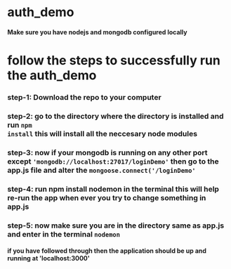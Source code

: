 # auth_demo
#### Make sure you have nodejs and mongodb configured locally

# follow the steps to successfully run the auth_demo
  
  ### step-1: Download the repo to your computer
  
  ### step-2: go to the directory where the directory is installed and run <code>npm install</code> this will install all the neccesary node modules
  
  ### step-3: now if your mongodb is running on any other port except <code>'mongodb://localhost:27017/loginDemo'</code> then go to the app.js file and alter the <code>mongoose.connect('<YOUR MONGOURI>/loginDemo'</code> 
  
  ### step-4: run npm install nodemon in the terminal this will help re-run the app when ever you try to change something in app.js
  ### step-5: now make sure you are in the directory same as app.js and enter in the terminal <code>nodemon</code>
  
  #### if you have followed through then the application should be up and running at 'localhost:3000'
  
